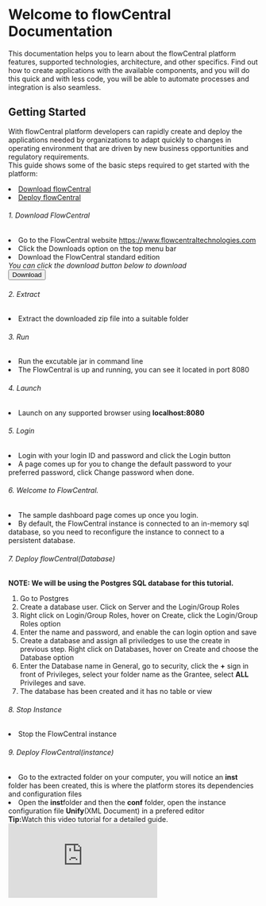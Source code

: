 # Welcome to flowCentral Documentation
This documentation helps you to learn about the flowCentral platform features, supported technologies, architecture, and other specifics. Find out how to create applications with the available components, and you will do this quick and with less code, you will be able to automate processes and integration is also seamless.
## Getting Started
With flowCentral platform developers can rapidly create and deploy the applications needed by organizations to adapt quickly to changes in operating environment that are driven by new business opportunities and regulatory requirements.<br>
This guide shows some of the basic steps required to get started with the platform:
            <li><a href="#download-flowCentral">Download flowCentral</a></li>
            <li><a href="#deploy-flowCentral">Deploy flowCentral</a></li>
    <h6 id="download-flowCentral">1. Download FlowCentral</h6>
            <li>Go to the FlowCentral website <a href="https://www.flowcentraltechnologies.com">https://www.flowcentraltechnologies.com</a></li>
            <li>Click the Downloads option on the top menu bar</li>
            <li>Download the FlowCentral standard edition<br>
                <i class="note">You can click the download button below to download</i><br>
            <a href="http://backend.flowcentraltech.com/plain/resource/downloadpath?resource=flowcentralserver-standard-0.0.9-BETA-2.zip"><button class="download"><i class="fa fa-download"></i> Download</button></a>
            </li>
    <h6>2. Extract</h6>
        <li>Extract the downloaded zip file into a suitable folder
    <h6>3. Run</h6>
        <li>Run the excutable jar in command line</li>
        <li>The FlowCentral is up and running, you can see it located in port 8080</li>
    <h6>4. Launch</h6>
        <li>Launch on any supported browser using <strong>localhost:8080</strong></li>
    <h6>5. Login</h6>
        <li>Login with your login ID and password and click the Login button</li>
        <li>A page comes up for you to change the default password to your preferred password, click Change password when done.</li>
    <h6>6. Welcome to FlowCentral.</h6>
        <li>The sample dashboard page comes up once you login.</li>
        <li>By default, the FlowCentral instance is connected to an in-memory sql database, so you need to reconfigure the instance to connect to a persistent database.<br>
    <h6 id="deploy-flowCentral">7. Deploy flowCentral(Database)</h6>
        <strong class="note">NOTE: We will be using the Postgres SQL database for this tutorial.</strong></li>
        <ol>
            <li>Go to Postgres</li>
            <li>Create a database user. Click on Server and the Login/Group Roles</li>
            <li>Right click on Login/Group Roles, hover on Create, click the Login/Group Roles option</li>
            <li>Enter the name and password, and enable the can login option and save</li>
            <li>Create a database and assign all priviledges to use the create in previous step. Right click on Databases, hover on Create and choose the Database option</li>
            <li>Enter the Database name in General, go to security, click the <strong>+</strong> sign in front of Privileges, select your folder name as the Grantee, select <strong>ALL</strong> Privileges and save.</li>
            <li>The database has been created and it has no table or view</li>
        </ol>
    <h6>8. Stop Instance</h6>
        <li>Stop the FlowCentral instance</li>
    <h6>9. Deploy FlowCentral(instance)</h6>
        <li>Go to the extracted folder on your computer, you will notice an <strong>inst</strong> folder has been created, this is where the    platform stores its dependencies and configuration files
        </li>
        <li>Open the <strong>inst</strong>folder and then the <strong>conf</strong> folder, open the instance configuration file <strong>Unify</strong>(XML Document) in a prefered editor</li>
    <div class="notify">
        <div class="center-align"><strong>Tip:</strong>Watch this video tutorial for a detailed guide.</div>
    </div>
    <iframe src="https://www.youtube.com/embed/jmqvZBY4sQg" title="YouTube video player" frameborder="0" allow="accelerometer; autoplay; clipboard-write; encrypted-media; gyroscope; picture-in-picture"></iframe>
